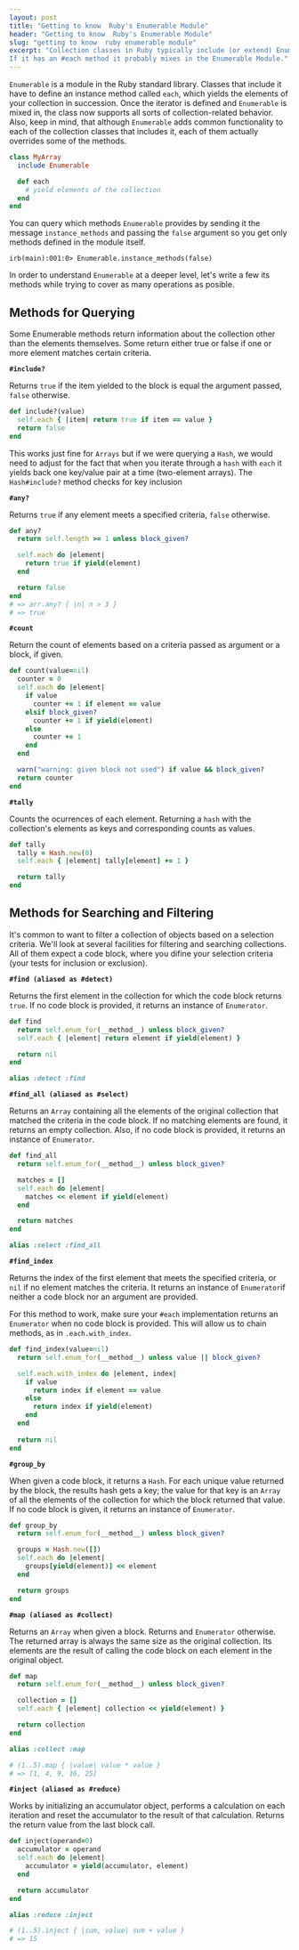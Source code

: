```yaml
---
layout: post
title: "Getting to know  Ruby's Enumerable Module"
header: "Getting to know  Ruby's Enumerable Module"
slug: "getting to know  ruby enumerable module"
excerpt: "Collection classes in Ruby typically include (or extend) Enumerable.
If it has an #each method it probably mixes in the Enumerable Module."
---
```



`Enumerable` is a module in the Ruby standard library. Classes that include it have
to define an instance method called `each`, which yields the elements of your
collection in succession. Once the iterator is defined and `Enumerable` is mixed in, the class
now supports all sorts of collection-related behavior. Also, keep in mind, that
although `Enumerable` adds common functionality to each of the collection classes
that includes it, each of them actually overrides some of the methods.

```ruby
class MyArray
  include Enumerable

  def each
    # yield elements of the collection
  end
end
```

You can query which methods `Enumerable` provides by sending it the message
`instance_methods` and passing the `false` argument so you get only methods
defined in the module itself.

```console
irb(main):001:0> Enumerable.instance_methods(false)
```

In order to understand `Enumerable` at a deeper level, let's write a few its
methods while trying to cover as many operations as posible.

## Methods for Querying

Some Enumerable methods return information about the collection other than the elements
themselves. Some return either true or false if one or more element matches certain
criteria.

**`#include?`**

Returns `true` if the item yielded to the block is equal the argument passed, `false`
otherwise.

```ruby
def include?(value)
  self.each { |item| return true if item == value }
  return false
end
```

This works just fine for `Arrays` but if we were querying a `Hash`, we would need to
adjust for the fact that when you iterate through a `hash` with `each` it yields back
one key/value pair at a time (two-element arrays). The `Hash#include?` method checks
for key inclusion

**`#any?`**

Returns `true` if any element meets a specified criteria, `false` otherwise.

```ruby
def any?
  return self.length >= 1 unless block_given?

  self.each do |element|
    return true if yield(element)
  end

  return false
end
# => arr.any? { |n| n > 3 }
# => true
```

**`#count`**

Return the count of elements based on a criteria passed as argument or a block, if
given.

```ruby
def count(value=nil)
  counter = 0
  self.each do |element|
    if value
      counter += 1 if element == value
    elsif block_given?
      counter += 1 if yield(element)
    else
      counter += 1
    end
  end

  warn("warning: given block not used") if value && block_given?
  return counter
end
```

**`#tally`**

Counts the ocurrences of each element. Returning a `hash` with the collection's elements
as keys and corresponding counts as values.

```ruby
def tally
  tally = Hash.new(0)
  self.each { |element| tally[element] += 1 }

  return tally
end
```

## Methods for Searching and Filtering

It's common to want to filter a collection of objects based on a selection criteria. We'll
look at several facilities for filtering and searching collections. All of them
expect a code block, where you difine your selection criteria (your tests for inclusion
or exclusion).

**`#find (aliased as #detect)`**

Returns the first element in the collection for which the code block returns `true`. If no
code block is provided, it returns an instance of `Enumerator`.

```ruby
def find
  return self.enum_for(__method__) unless block_given?
  self.each { |element| return element if yield(element) }

  return nil
end

alias :detect :find
```

**`#find_all (aliased as #select)`**

Returns an `Array` containing all the elements of the original collection that matched
the criteria in the code block. If no matching elements are found, it returns an empty
collection. Also, if no code block is provided, it returns an instance of `Enumerator`.

```ruby
def find_all
  return self.enum_for(__method__) unless block_given?

  matches = []
  self.each do |element|
    matches << element if yield(element)
  end

  return matches
end

alias :select :find_all
```

**`#find_index`**

Returns the index of the first element that meets the specified criteria, or `nil` if
no element matches the criteria. It returns an instance of `Enumerator`if neither a
code block nor an argument are provided.

For this method to work, make sure your `#each` implementation returns an
`Enumerator` when no code block is provided. This will allow us to chain methods, as
in `.each.with_index`.

```ruby
def find_index(value=nil)
  return self.enum_for(__method__) unless value || block_given?

  self.each.with_index do |element, index|
    if value
      return index if element == value
    else
      return index if yield(element)
    end
  end
  
  return nil
end
```

**`#group_by`**

When given a code block, it returns a `Hash`. For each unique value returned by the
block, the results hash gets a key; the value for that key is an `Array` of all the
elements of the collection for which the block returned that value. If no code block is
given, it returns an instance of `Enumerator`.

```ruby
def group_by
  return self.enum_for(__method__) unless block_given?

  groups = Hash.new([])
  self.each do |element|
    groups[yield(element)] << element
  end

  return groups
end
```

**`#map (aliased as #collect)`**

Returns an `Array` when given a block. Returns and `Enumerator` otherwise. The returned
array is always the same size as the original collection. Its elements are the result
of calling the code block on each element in the original object.

```ruby
def map
  return self.enum_for(__method__) unless block_given?

  collection = []
  self.each { |element| collection << yield(element) }

  return collection
end

alias :collect :map

# (1..5).map { |value| value * value }
# => [1, 4, 9, 16, 25]
```

**`#inject (aliased as #reduce)`**

Works by initializing an accumulator object, performs a calculation on each iteration
and reset the accumulator to the result of that calculation. Returns the return value
from the last block call.

```ruby
def inject(operand=0)
  accumulator = operand
  self.each do |element|
    accumulator = yield(accumulator, element)
  end

  return accumulator
end

alias :reduce :inject

# (1..5).inject { |sum, value| sum + value }
# => 15
```
